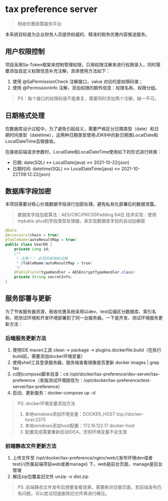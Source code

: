 # tax preference server 
> 税收优惠政策服务平台

本系统目标是为企业财务人员提供权威的、精准的税务优惠内容推送服务。

## 用户权限控制

项目采用Sa-Token框架来控制管理权限，只用权限注解来进行权限录入，同时需要添加自定义权限信息补充注解，具体使用方法如下：

1. 使用 @SaPermissionCheck 注解接口，value 对应的是权限码值；
2. 使用 @PermissionInfo 注解，添加权限的额外信息：权限名称、权限分组。

> PS：每个接口的权限码值不能重复，需要同时添加两个注解，缺一不可。

## 日期格式处理

在数据库设计过程中，为了避免引起歧义，需要严格区分日期类型（date）和日期时间类型（datetime），这两种日期类型使用JDK8中的新日期类LocalDate和LocalDateTime去做接收。

在接收前端请求参数时，LocalDate和LocalDateTime使用如下的形式进行转换：

* 日期: date(SQL) <-> LocalDate(java) <-> 2021-10-22(json)
* 日期时间: datetime(SQL) <-> LocalDateTime(java) <-> 2021-10-22T09:12:22(json)

## 数据库字段加密

本项目需要对核心价值数据字段进行加密处理，避免私有化部署后的数据泄露。

> 数据库字段加密算法：AES/CBC/PKCS5Padding 64位
> 技术实现：使用mybatis-plus的字段类型处理器，来实现数据库字段的自动加解密

```java
@Data
@Accessors(chain = true)
@TableName(autoResultMap = true)
public class UserDO {
    private Long id;
    /**
     * 注意！！ 必须开启映射注解
     * @TableName(autoResultMap = true)
     */
    @TableField(typeHandler = AESEncryptTypeHandler.class)
    private String secretInfo;
}
```

## 服务部署与更新

为了节省服务器资源，税收优惠系统采用以dev、test后缀区分数据库、索引名称，把测试环境和开发环境部署到了同一台服务器。一下是开发、测试环境服务更新方法：

### 后端服务更新方法

1. 使用IDE maven工具 clean -> package -> plugins.dockerfile.build（在执行build前，需要添加docker环境变量）
2. 使用shell工具登录服务器，服务端查看镜像是否更新 docker images | grep tax
3. cd到compose脚本目录：cd /opt/docker/tax-preference/dev-server/tax-preference（发版测试环境路径为：/opt/docker/tax-preference/test-server/tax-preference）
4. 启动、更新服务：docker-compose up -d

> PS: docker环境变量添加方法 
> 1. 本地windows添加环境变量：DOCKER_HOST tcp://docker-host:2375
> 2. 本地windows添加host配置：172.16.122.17 docker-host
> 3. 配置完成需要重新启动IDEA，否则环境变量不会生效

### 前端静态文件更新方法

1. 上传文件至 /opt/docker/tax-preference/nginx/web/{发布环境dev或者test}/{所属前端项目web或者manage} 下，web是前台页面，manage是后台管理
2. 解压zip包覆盖旧文件 unzip -o dist.zip

> PS: 前端静态文件发布后想要查看效果，需要刷浏览器页面，若前端发布仍有问题，可以尝试彻底删除旧文件再进行解压。